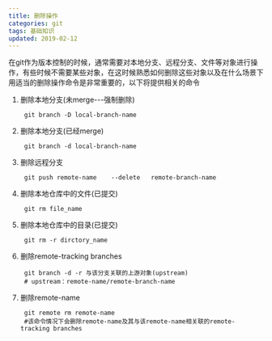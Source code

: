 ```yaml
---
title: 删除操作
categories: git
tags: 基础知识
updated: 2019-02-12
---
```


在git作为版本控制的时候，通常需要对本地分支、远程分支、文件等对象进行操作，有些时候不需要某些对象，在这时候熟悉如何删除这些对象以及在什么场景下用适当的删除操作命令是非常重要的，以下将提供相关的命令

1. 删除本地分支(未merge---强制删除)

        git branch -D local-branch-name

2. 删除本地分支(已经merge)

        git branch -d local-branch-name

3. 删除远程分支

        git push remote-name    --delete   remote-branch-name

4. 删除本地仓库中的文件(已提交)

        git rm file_name

5. 删除本地仓库中的目录(已提交)

        git rm -r dirctory_name

5. 删除remote-tracking branches

        git branch -d -r 与该分支关联的上游对象(upstream)
        # upstream：remote-name/remote-branch-name

6. 删除remote-name

        git remote rm remote-name
        #该命令情况下会删除remote-name及其与该remote-name相关联的remote-tracking branches
